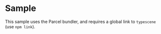 # Sample

This sample uses the Parcel bundler, and requires a global link to `typescene` (use `npm link`).
